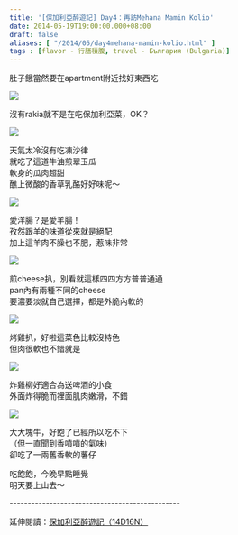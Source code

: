 ```yaml
---
title: '[保加利亞醉遊記] Day4：再訪Mehana Mamin Kolio'
date: 2014-05-19T19:00:00.000+08:00
draft: false
aliases: [ "/2014/05/day4mehana-mamin-kolio.html" ]
tags : [flavor - 行膳積腹, travel - България (Bulgaria)]
---
```


肚子餓當然要在apartment附近找好東西吃  

![](/images/bulgaria4f1.jpg)

沒有rakia就不是在吃保加利亞菜，OK？  

![](/images/bulgaria4f2.jpg)

天氣太冷沒有吃凍沙律  
就吃了這道牛油煎翠玉瓜  
軟身的瓜肉超甜  
醮上微酸的香草乳酪好好味呢～  

![](/images/bulgaria4f3.jpg)

愛洋腸？是愛羊腸！  
孜然跟羊的味道從來就是絕配  
加上這羊肉不臊也不肥，惹味非常  

![](/images/bulgaria4f4.jpg)

煎cheese扒，別看就這樣四四方方普普通通  
pan內有兩種不同的cheese  
要濃要淡就自己選擇，都是外脆內軟的  

![](/images/bulgaria4f5.jpg)

烤雞扒，好啦這菜色比較沒特色  
但肉很軟也不錯就是  

![](/images/bulgaria4f6.jpg)

炸雞柳好適合為送啤酒的小食  
外面炸得脆而裡面肌肉嫩滑，不錯  

![](/images/bulgaria4f7.jpg)

大大塊牛，好飽了已經所以吃不下  
（但一直聞到香噴噴的氣味）  
卻吃了一兩舊香軟的薯仔  
  
吃飽飽，今晚早點睡覺  
明天要上山去～  
  
\-----------------------------------------------  
  
延伸閱讀：[保加利亞醉遊記（14D16N）](https://hidie.net/bulgaria14d16n/)
